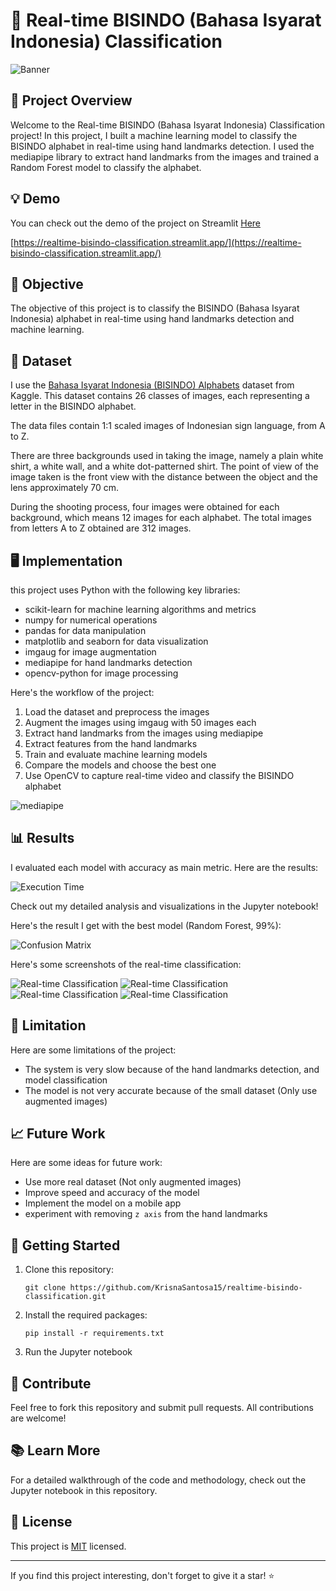 # 🤞 Real-time BISINDO (Bahasa Isyarat Indonesia) Classification

![Banner](images/i.png)

## 🌟 Project Overview

Welcome to the Real-time BISINDO (Bahasa Isyarat Indonesia) Classification project! In this project, I built a machine learning model to classify the BISINDO alphabet in real-time using hand landmarks detection. I used the mediapipe library to extract hand landmarks from the images and trained a Random Forest model to classify the alphabet.


## 💡 Demo

You can check out the demo of the project on Streamlit [Here]((https://realtime-bisindo-classification.streamlit.app/))

[https://realtime-bisindo-classification.streamlit.app/](https://realtime-bisindo-classification.streamlit.app/)

## 🎯 Objective

The objective of this project is to classify the BISINDO (Bahasa Isyarat Indonesia) alphabet in real-time using hand landmarks detection and machine learning.

## 🧪 Dataset

I use the [Bahasa Isyarat Indonesia (BISINDO) Alphabets](https://www.kaggle.com/datasets/achmadnoer/alfabet-bisindo) dataset from Kaggle. This dataset contains 26 classes of images, each representing a letter in the BISINDO alphabet.

The data files contain 1:1 scaled images of Indonesian sign language, from A to Z.

There are three backgrounds used in taking the image, namely a plain white shirt, a white wall, and a white dot-patterned shirt. The point of view of the image taken is the front view with the distance between the object and the lens approximately 70 cm.

During the shooting process, four images were obtained for each background, which means 12 images for each alphabet. The total images from letters A to Z obtained are 312 images.


## 🖥️ Implementation

this project uses Python with the following key libraries:

- scikit-learn for machine learning algorithms and metrics
- numpy for numerical operations
- pandas for data manipulation
- matplotlib and seaborn for data visualization
- imgaug for image augmentation
- mediapipe for hand landmarks detection
- opencv-python for image processing

Here's the workflow of the project:
1. Load the dataset and preprocess the images
2. Augment the images using imgaug with 50 images each
3. Extract hand landmarks from the images using mediapipe
4. Extract features from the hand landmarks
5. Train and evaluate machine learning models
6. Compare the models and choose the best one
7. Use OpenCV to capture real-time video and classify the BISINDO alphabet

![mediapipe](images/hand-landmarks.png)

## 📊 Results

I evaluated each model with accuracy as main metric. Here are the results:

![Execution Time](images/comparison.png)

Check out my detailed analysis and visualizations in the Jupyter notebook!

Here's the result I get with the best model (Random Forest, 99%):

![Confusion Matrix](images/cf.png)

Here's some screenshots of the real-time classification:

![Real-time Classification](images/s.png)
![Real-time Classification](images/a.png)
![Real-time Classification](images/p.png)
![Real-time Classification](images/i.png)

## 🛑 Limitation

Here are some limitations of the project:
- The system is very slow because of the hand landmarks detection, and model classification
- The model is not very accurate because of the small dataset (Only use augmented images)

## 📈 Future Work

Here are some ideas for future work:
- Use more real dataset (Not only augmented images)
- Improve speed and accuracy of the model
- Implement the model on a mobile app
- experiment with removing `z axis` from the hand landmarks

## 🚀 Getting Started

1. Clone this repository:
   ```
   git clone https://github.com/KrisnaSantosa15/realtime-bisindo-classification.git
   ```

2. Install the required packages:
   ```
   pip install -r requirements.txt
   ```

3. Run the Jupyter notebook

## 🤝 Contribute

Feel free to fork this repository and submit pull requests. All contributions are welcome!

## 📚 Learn More

For a detailed walkthrough of the code and methodology, check out the Jupyter notebook in this repository.

## 📄 License

This project is [MIT](LICENSE) licensed.

---

If you find this project interesting, don't forget to give it a star! ⭐